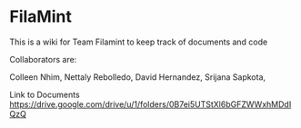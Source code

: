 # FilaMint

This is a wiki for Team Filamint to keep track of documents and code 

Collaborators are:

Colleen Nhim, 
Nettaly Rebolledo, 
David Hernandez, 
Srijana Sapkota,

Link to Documents
https://drive.google.com/drive/u/1/folders/0B7ei5UTStXl6bGFZWWxhMDdIQzQ

